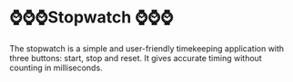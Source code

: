 #                                                                               ⌚⌚⌚Stopwatch ⌚⌚⌚
The stopwatch is a simple and user-friendly timekeeping application with three buttons: start, stop and reset. It gives accurate timing without counting in milliseconds.
